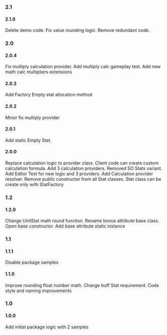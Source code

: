 ### 2.1
#### 2.1.0
Delete demo code. Fix value rounding logic. Remove redundant code.
### 2.0
#### 2.0.4
Fix multiply calculation provider. Add multiply calc gameplay test. Add new math calc multipliers extensions
#### 2.0.3
Add Factory Empty stat allocation method
#### 2.0.2
Minor fix multiply provider
#### 2.0.1
Add static Empty Stat.
#### 2.0.0
Replace calculation logic to provider class. Client code can create custom calculation formula. Add 3 calculation providers. Removed SO Stats variant. Add Editor Test for new logic and 3 providers. Add Calculation provider resolver. Remove public constructor from all Stat classes. Stat class can be create only with StatFactory
### 1.2
#### 1.2.0
Change UnitStat math round function. Rename bonus attribute base class. Open base constructor. Add base attribute static instance 
### 1.1
#### 1.1.1
Disable package samples
#### 1.1.0
Improve rounding float number math. Change buff Stat requirement. Code style and naming improvements
### 1.0
#### 1.0.0
Add initial package logic with 2 samples